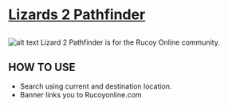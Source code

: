 # [Lizards 2 Pathfinder](https://azpald.github.io/rucoy/)
##
![alt text](https://github.com/Na-Hikari/rucoy/blob/master/images/General_Krinok.gif)
Lizard 2 Pathfinder is for the Rucoy Online community.

>

## HOW TO USE
* Search using current and destination location.
* Banner links you to Rucoyonline.com
